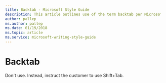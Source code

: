 ```yaml
---
title: Backtab - Microsoft Style Guide
description: This article outlines use of the term backtab per Microsoft style guidelines.
author: pallep
ms.author: pallep
ms.date: 01/19/2018
ms.topic: article
ms.service: microsoft-writing-style-guide
---
```


# Backtab

Don't use. Instead, instruct the customer to use Shift+Tab.
